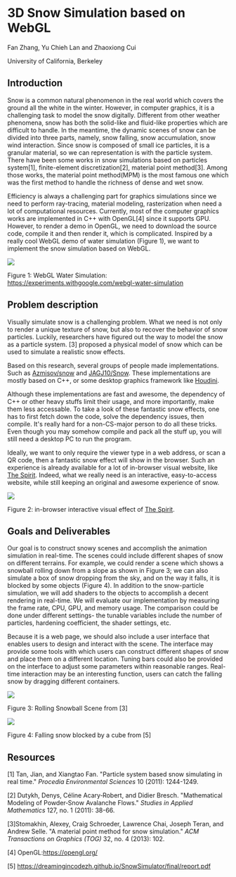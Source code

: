 # 3D Snow Simulation based on WebGL

Fan Zhang, Yu Chieh Lan and Zhaoxiong Cui

University of California, Berkeley

## Introduction

Snow is a common natural phenomenon in the real world which covers the ground all the white in the winter. However, in computer graphics, it is a challenging task to model the snow digitally. Different from other weather phenomena, snow has both the solid-like and fluid-like properties which are difficult to handle. In the meantime, the dynamic scenes of snow can be divided into three parts, namely, snow falling, snow accumulation, snow wind interaction. Since snow is composed of small ice particles, it is a granular material, so we can representation is with the particle system. There have been some works in snow simulations based on particles system[1], finite-element discretization[2], material point method[3]. Among those works, the material point method(MPM) is the most famous one which was the first method to handle the richness of dense and wet snow.

Efficiency is always a challenging part for graphics simulations since we need to perform ray-tracing, material modeling, rasterization when need a lot of computational resources. Currently, most of the computer graphics works are implemented in C++ with OpenGL[4] since it supports GPU. However, to render a demo in OpenGL, we need to download the source code, compile it and then render it, which is complicated. Inspired by a really cool WebGL demo of water simulation (Figure 1), we want to implement the snow simulation based on WebGL.

![](https://lh3.googleusercontent.com/Jp2ANjRXi1DiS0PDfIos3d5sWd3CXZTJf8s0xrfTdpc68fv8UL2zhxIuPjCPjPXqoWiQ5DkBNKhuXRV-fUex3F3qkZD75QeZxA8=s850)

Figure 1: WebGL Water Simulation: https://experiments.withgoogle.com/webgl-water-simulation

## Problem description

Visually simulate snow is a challenging problem. What we need is not only to render a unique texture of snow, but also to recover the behavior of snow particles. Luckily, researchers have figured out the way to model the snow as a particle system. [3] proposed a physical model of snow which can be used to simulate a realistic snow effects.

Based on this research, several groups of people made implementations. Such as [Azmisov/snow](<https://github.com/Azmisov/snow>) and [JAGJ10/Snow](https://github.com/JAGJ10/Snow). These implementations are mostly based on C++, or some desktop graphics framework like [Houdini](https://www.sidefx.com/products/houdini/). 

Although these implementations are fast and awesome, the dependency of C++ or other heavy stuffs limit their usage, and more importantly, make them less accessable. To take a look of these fantastic snow effects, one has to first fetch down the code, solve the dependency issues, then compile. It's really hard for a non-CS-major person to do all these tricks. Even though you may somehow compile and pack all the stuff up, you will still need a desktop PC to run the program.

Ideally, we want to only require the viewer type in a web address, or scan a QR code, then a fantastic snow effect will show in the browser. Such an experience is already available for a lot of in-browser visual website, like [The Spirit](http://edankwan.com/experiments/the-spirit/). Indeed, what we really need is an interactive, easy-to-access website, while still keeping an original and awesome experience of snow. 

![](https://lh3.googleusercontent.com/KhoOJ9Nrc0Bn9IyccEUvs9HFgUJJ-LGAjFcUmUWnGqJP9fk9hxoljPwwHgAf8UbPw2qPQ_3DbU2WQ3rWi2tfOBYSvVkrukgKqdM=s850)

Figure 2: in-browser interactive visual effect of [The Spirit](http://edankwan.com/experiments/the-spirit/).

## Goals and Deliverables

Our goal is to construct snowy scenes and accomplish the animation simulation in real-time. The scenes could include different shapes of snow on different terrains. For example, we could render a scene which shows a snowball rolling down from a slope as shown in Figure 3; we can also simulate a box of snow dropping from the sky, and on the way it falls, it is blocked by some objects (Figure 4). In addition to the snow-particle simulation, we will add shaders to the objects to accomplish a decent rendering in real-time. We will evaluate our implementation by measuring the frame rate,  CPU, GPU, and memory usage. The comparison could be done under different settings- the tunable variables include the number of particles, hardening coefficient, the shader settings, etc. 

Because it is a web page, we should also include a user interface that enables users to design and interact with the scene. The interface may provide some tools with which users can construct different shapes of snow and place them on a different location. Tuning bars could also be provided on the interface to adjust some parameters within reasonable ranges. Real-time interaction may be an interesting function, users can catch the falling snow by dragging different containers.

![](http://alexey.stomakhin.com/research/snowman.jpg)

Figure 3: Rolling Snowball Scene from [3]

![](assets/fss.png)

Figure 4: Falling snow blocked by a cube from [5]

## Resources

[1] Tan, Jian, and Xiangtao Fan. "Particle system based snow simulating in real time." *Procedia Environmental Sciences* 10 (2011): 1244-1249.

[2] Dutykh, Denys, Céline Acary‐Robert, and Didier Bresch. "Mathematical Modeling of Powder‐Snow Avalanche Flows." *Studies in Applied Mathematics* 127, no. 1 (2011): 38-66.

[3]Stomakhin, Alexey, Craig Schroeder, Lawrence Chai, Joseph Teran, and Andrew Selle. "A material point method for snow simulation." *ACM Transactions on Graphics (TOG)* 32, no. 4 (2013): 102.

[4] OpenGL:<https://opengl.org/>

[5] https://dreamingincodezh.github.io/SnowSimulator/final/report.pdf